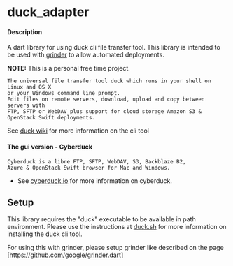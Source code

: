 # duck_adapter

#### Description
A dart library for using duck cli file transfer tool. 
This library is intended to be used with [grinder](https://github.com/google/grinder.dart)
to allow automated deployments. 

**NOTE:** This is a personal free time project.

    The universal file transfer tool duck which runs in your shell on Linux and OS X 
    or your Windows command line prompt. 
    Edit files on remote servers, download, upload and copy between servers with 
    FTP, SFTP or WebDAV plus support for cloud storage Amazon S3 & OpenStack Swift deployments.

See [duck wiki](https://trac.cyberduck.io/wiki/help/en/howto/cli) 
for more information on the cli tool

#### The gui version - Cyberduck
    Cyberduck is a libre FTP, SFTP, WebDAV, S3, Backblaze B2, 
    Azure & OpenStack Swift browser for Mac and Windows.
    
- See [cyberduck.io](https://cyberduck.io/?l=de) for more information on cyberduck.  

## Setup 

This library requires the "duck" executable to be available in path environment.
Please use the instructions at [duck.sh](https://duck.sh/) for more information on installing
the duck cli tool.

For using this with grinder, please setup grinder like described on the page 
[https://github.com/google/grinder.dart]